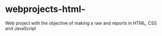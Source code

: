 # webprojects-html-
Web project with the objective of making a raw and reports in HTML, CSS and JavaScript
